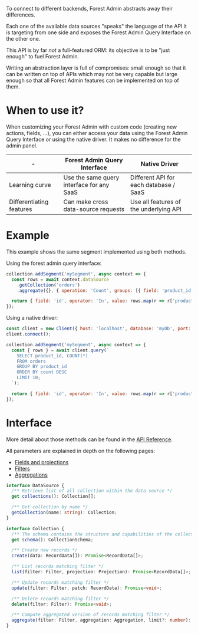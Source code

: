 To connect to different backends, Forest Admin abstracts away their differences.

Each one of the available data sources "speaks" the language of the API it is targeting from one side and exposes the Forest Admin Query Interface on the other one.

This API is by far _not_ a full-featured ORM: its objective is to be "just enough" to fuel Forest Admin.

Writing an abstraction layer is full of compromises: small enough so that it can be written on top of APIs which may not be very capable but large enough so that all Forest Admin features can be implemented on top of them.

# When to use it?

When customizing your Forest Admin with custom code (creating new actions, fields, ...), you can either access your data using the Forest Admin Query Interface or using the native driver. It makes no difference for the admin panel.

| -                        | Forest Admin Query Interface              | Native Driver                          |
| ------------------------ | ----------------------------------------- | -------------------------------------- |
| Learning curve           | Use the same query interface for any SaaS | Different API for each database / SaaS |
| Differentiating features | Can make cross data-source requests       | Use all features of the underlying API |

# Example

This example shows the same segment implemented using both methods.

Using the forest admin query interface:

```javascript
collection.addSegment('mySegment', async context => {
  const rows = await context.dataSource
    .getCollection('orders')
    .aggregate({}, { operation: 'Count', groups: [{ field: 'product_id' }] }, 10);

  return { field: 'id', operator: 'In', value: rows.map(r => r['product_id']) };
});
```

Using a native driver:

```javascript
const client = new Client({ host: 'localhost', database: 'myDb', port: 5432 });
client.connect();

collection.addSegment('mySegment', async context => {
  const { rows } = await client.query(`
    SELECT product_id, COUNT(*)
    FROM orders
    GROUP BY product_id
    ORDER BY count DESC
    LIMIT 10;
  `);

  return { field: 'id', operator: 'In', value: rows.map(r => r['product_id']) };
});
```

# Interface

More detail about those methods can be found in the [API Reference](https://forestadmin.github.io/agent-nodejs/interfaces/_forestadmin_datasource_toolkit.Collection.html).

All parameters are explained in depth on the following pages:

- [Fields and projections](./fields-projections.md)
- [Filters](./filters.md)
- [Aggregations](./aggregations.md)

```typescript
interface DataSource {
  /** Retrieve list of all collection within the data source */
  get collections(): Collection[];

  /** Get collection by name */
  getCollection(name: string): Collection;
}

interface Collection {
  /** The schema contains the structure and capabilities of the collection */
  get schema(): CollectionSchema;

  /** Create new records */
  create(data: RecordData[]): Promise<RecordData[]>;

  /** List records matching filter */
  list(filter: Filter, projection: Projection): Promise<RecordData[]>;

  /** Update records matching filter */
  update(filter: Filter, patch: RecordData): Promise<void>;

  /** Delete records matching filter */
  delete(filter: Filter): Promise<void>;

  /** Compute aggregated version of records matching filter */
  aggregate(filter: Filter, aggregation: Aggregation, limit?: number): Promise<AggregateResult[]>;
}
```
